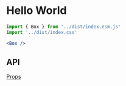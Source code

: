 # Hello World

```jsx live
import { Box } from '../dist/index.esm.js'
import '../dist/index.css'

<Box />
```

## API

[Props](../src/Box/index.tsx)